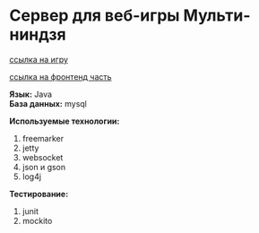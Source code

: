 # Сервер для веб-игры Мульти-ниндзя

[ссылка на игру](http://g10.javaprojects.tp-dev.ru/)

[ссылка на фронтенд часть](https://github.com/Evgeny-Ivanov/ninja)

**Язык:** Java  
**База данных:** mysql  

**Используемые технологии:**  
1. freemarker  
2. jetty  
3. websocket  
4. json и gson  
5. log4j  

**Тестирование:**  
1. junit  
2. mockito  
